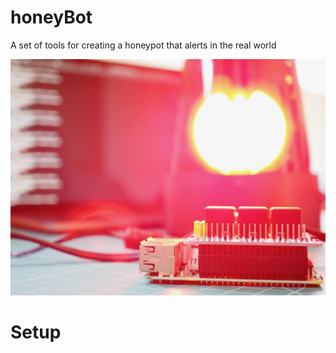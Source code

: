 # honeyBot
A set of tools for creating a honeypot that alerts in the real world 

![](https://raw.githubusercontent.com/joemcmanus/honeyBot/master/img/light.jpg)
# Setup


